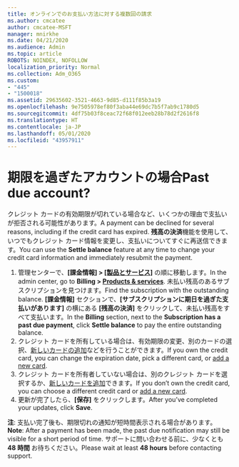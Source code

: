 ```yaml
---
title: オンラインでのお支払い方法に対する複数回の請求
ms.author: cmcatee
author: cmcatee-MSFT
manager: mnirkhe
ms.date: 04/21/2020
ms.audience: Admin
ms.topic: article
ROBOTS: NOINDEX, NOFOLLOW
localization_priority: Normal
ms.collection: Adm_O365
ms.custom:
- "445"
- "1500018"
ms.assetid: 29635602-3521-4663-9d85-d111f85b3a19
ms.openlocfilehash: 9e7505978ef80f3aba44e69dc7b5f7ab9c1780d5
ms.sourcegitcommit: 4df75b03f8ceac72f68f012eeb28b78d2f2616f8
ms.translationtype: HT
ms.contentlocale: ja-JP
ms.lasthandoff: 05/01/2020
ms.locfileid: "43957911"
---
```

# <a name="past-due-account"></a><span data-ttu-id="bc4d0-102">期限を過ぎたアカウントの場合</span><span class="sxs-lookup"><span data-stu-id="bc4d0-102">Past due account?</span></span>

<span data-ttu-id="bc4d0-103">クレジット カードの有効期限が切れている場合など、いくつかの理由で支払いが拒否される可能性があります。</span><span class="sxs-lookup"><span data-stu-id="bc4d0-103">A payment can be declined for several reasons, including if the credit card has expired.</span></span> <span data-ttu-id="bc4d0-104">**残高の決済**機能を使用して、いつでもクレジット カード情報を変更し、支払いについてすぐに再送信できます。</span><span class="sxs-lookup"><span data-stu-id="bc4d0-104">You can use the **Settle balance** feature at any time to change your credit card information and immediately resubmit the payment.</span></span>

1. <span data-ttu-id="bc4d0-105">管理センターで、**[課金情報] > [[製品とサービス]](https://go.microsoft.com/fwlink/p/?linkid=842054)** の順に移動します。</span><span class="sxs-lookup"><span data-stu-id="bc4d0-105">In the admin center, go to **Billing > [Products & services](https://go.microsoft.com/fwlink/p/?linkid=842054)**.</span></span>
<span data-ttu-id="bc4d0-106">未払い残高のあるサブスクリプションを見つけます。</span><span class="sxs-lookup"><span data-stu-id="bc4d0-106">Find the subscription with the outstanding balance.</span></span> <span data-ttu-id="bc4d0-107">**[課金情報]** セクションで、**[サブスクリプションに期日を過ぎた支払いがあります]** の横にある **[残高の決済]** をクリックして、未払い残高をすべて支払います。</span><span class="sxs-lookup"><span data-stu-id="bc4d0-107">In the **Billing** section, next to the **Subscription has a past due payment**, click **Settle balance** to pay the entire outstanding balance.</span></span>
2. <span data-ttu-id="bc4d0-108">クレジット カードを所有している場合は、有効期限の変更、別のカードの選択、[新しいカードの追加](https://docs.microsoft.com/microsoft-365/commerce/billing-and-payments/add-update-or-remove-credit-card-or-bank-account?view=o365-worldwide)などを行うことができます。</span><span class="sxs-lookup"><span data-stu-id="bc4d0-108">If you own the credit card, you can change the expiration date, pick a different card, or [add a new card](https://docs.microsoft.com/microsoft-365/commerce/billing-and-payments/add-update-or-remove-credit-card-or-bank-account?view=o365-worldwide).</span></span>
3. <span data-ttu-id="bc4d0-109">クレジット カードを所有者していない場合は、別のクレジット カードを選択するか、[新しいカードを追加](https://docs.microsoft.com/microsoft-365/commerce/billing-and-payments/add-update-or-remove-credit-card-or-bank-account?view=o365-worldwide)できます。</span><span class="sxs-lookup"><span data-stu-id="bc4d0-109">If you don’t own the credit card, you can choose a different credit card or [add a new card](https://docs.microsoft.com/microsoft-365/commerce/billing-and-payments/add-update-or-remove-credit-card-or-bank-account?view=o365-worldwide).</span></span>
4. <span data-ttu-id="bc4d0-110">更新が完了したら、**[保存]** をクリックします。</span><span class="sxs-lookup"><span data-stu-id="bc4d0-110">After you’ve completed your updates, click **Save**.</span></span>

<span data-ttu-id="bc4d0-111">**注**: 支払い完了後も、期限切れの通知が短時間表示される場合があります。</span><span class="sxs-lookup"><span data-stu-id="bc4d0-111">**Note**: After a payment has been made, the past due notification may still be visible for a short period of time.</span></span> <span data-ttu-id="bc4d0-112">サポートに問い合わせる前に、少なくとも **48 時間** お待ちください。</span><span class="sxs-lookup"><span data-stu-id="bc4d0-112">Please wait at least **48 hours** before contacting support.</span></span>
